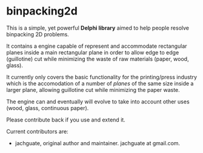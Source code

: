 # binpacking2d

This is a simple, yet powerful **Delphi library** aimed to help people resolve binpacking 2D problems.

It contains a engine capable of represent and accommodate rectangular planes inside a main rectangular plane in order to allow edge to edge (guillotine) cut while minimizing the waste of raw materials (paper, wood, glass).

It currently only covers the basic functionality for the printing/press industry which is the accomodation of a number of _planes_ of the same size inside a larger plane, allowing guillotine cut while minimizing the paper waste.

The engine can and eventually will evolve to take into account other uses (wood, glass, continuous paper).

Please contribute back if you use and extend it.

Current contributors are:

* jachguate, original author and maintainer. jachguate at gmail.com.
